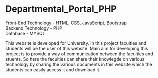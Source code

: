 # Departmental_Portal_PHP

Front-End Technology - HTML, CSS, JavaScript, Bootstrap<br>
Backend Technology   - PHP<br>
Database             - MYSQL<br>

This website is developed for University. In this project faculties and students will be the user of this website.
Main aim for developing this project is to provide a way of communication between the faculties and stuents. 
So here the faculties can share their knowlegde on various technology by sharing  the various documents in this website which the students can  easily access it and download it.
